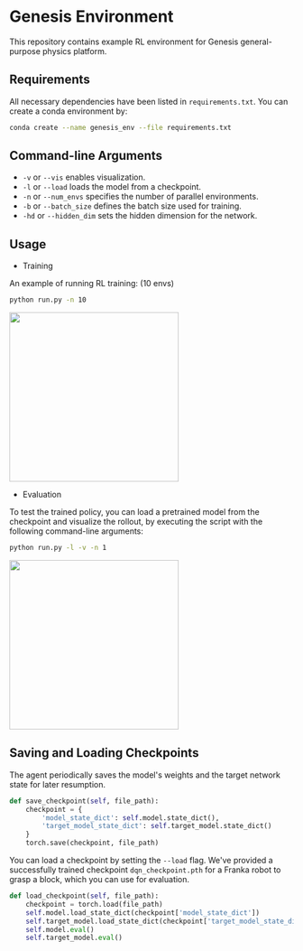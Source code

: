 # Genesis Environment
This repository contains example RL environment for Genesis general-purpose physics platform.

## Requirements
All necessary dependencies have been listed in `requirements.txt`.
You can create a conda environment by:

```bash
conda create --name genesis_env --file requirements.txt
```

## Command-line Arguments

- `-v` or `--vis` enables visualization.
- `-l` or `--load` loads the model from a checkpoint.
- `-n` or `--num_envs` specifies the number of parallel environments.
- `-b` or `--batch_size` defines the batch size used for training.
- `-hd` or `--hidden_dim` sets the hidden dimension for the network.


## Usage

- Training

An example of running RL training: (10 envs)
```bash
python run.py -n 10
```
<img  src="figs/train.gif" width="300">

- Evaluation

To test the trained policy, you can load a pretrained model from the checkpoint and visualize the rollout, by executing the script with the following command-line arguments:
```bash
python run.py -l -v -n 1
```
<img  src="figs/eval.gif" width="300">

## Saving and Loading Checkpoints

The agent periodically saves the model's weights and the target network state for later resumption. 

```python
def save_checkpoint(self, file_path):
    checkpoint = {
        'model_state_dict': self.model.state_dict(),
        'target_model_state_dict': self.target_model.state_dict()
    }
    torch.save(checkpoint, file_path)
```
You can load a checkpoint by setting the `--load` flag. We've provided a successfully trained checkpoint `dqn_checkpoint.pth` for a Franka robot to grasp a block, which you can use for evaluation.
```python
def load_checkpoint(self, file_path):
    checkpoint = torch.load(file_path)
    self.model.load_state_dict(checkpoint['model_state_dict'])
    self.target_model.load_state_dict(checkpoint['target_model_state_dict'])
    self.model.eval()
    self.target_model.eval()
```


